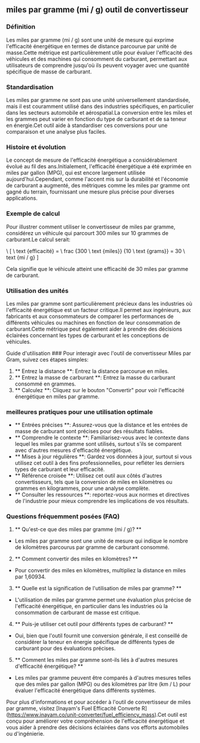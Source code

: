 ## miles par gramme (mi / g) outil de convertisseur

### Définition
Les miles par gramme (mi / g) sont une unité de mesure qui exprime l'efficacité énergétique en termes de distance parcourue par unité de masse.Cette métrique est particulièrement utile pour évaluer l'efficacité des véhicules et des machines qui consomment du carburant, permettant aux utilisateurs de comprendre jusqu'où ils peuvent voyager avec une quantité spécifique de masse de carburant.

### Standardisation
Les miles par gramme ne sont pas une unité universellement standardisée, mais il est couramment utilisé dans des industries spécifiques, en particulier dans les secteurs automobile et aérospatial.La conversion entre les miles et les grammes peut varier en fonction du type de carburant et de sa teneur en énergie.Cet outil aide à standardiser ces conversions pour une comparaison et une analyse plus faciles.

### Histoire et évolution
Le concept de mesure de l'efficacité énergétique a considérablement évolué au fil des ans.Initialement, l'efficacité énergétique a été exprimée en miles par gallon (MPG), qui est encore largement utilisée aujourd'hui.Cependant, comme l'accent mis sur la durabilité et l'économie de carburant a augmenté, des métriques comme les miles par gramme ont gagné du terrain, fournissant une mesure plus précise pour diverses applications.

### Exemple de calcul
Pour illustrer comment utiliser le convertisseur de miles par gramme, considérez un véhicule qui parcourt 300 miles sur 10 grammes de carburant.Le calcul serait:

\ [
\ text {efficacité} = \ frac {300 \ text {miles}} {10 \ text {grams}} = 30 \ text {mi / g}
\]

Cela signifie que le véhicule atteint une efficacité de 30 miles par gramme de carburant.

### Utilisation des unités
Les miles par gramme sont particulièrement précieux dans les industries où l'efficacité énergétique est un facteur critique.Il permet aux ingénieurs, aux fabricants et aux consommateurs de comparer les performances de différents véhicules ou machines en fonction de leur consommation de carburant.Cette métrique peut également aider à prendre des décisions éclairées concernant les types de carburant et les conceptions de véhicules.

Guide d'utilisation ###
Pour interagir avec l'outil de convertisseur Miles par Gram, suivez ces étapes simples:

1. ** Entrez la distance **: Entrez la distance parcourue en miles.
2. ** Entrez la masse de carburant **: Entrez la masse du carburant consommé en grammes.
3. ** Calculez **: Cliquez sur le bouton "Convertir" pour voir l'efficacité énergétique en miles par gramme.

### meilleures pratiques pour une utilisation optimale
- ** Entrées précises **: Assurez-vous que la distance et les entrées de masse de carburant sont précises pour des résultats fiables.
- ** Comprendre le contexte **: Familiarisez-vous avec le contexte dans lequel les miles par gramme sont utilisés, surtout s'ils se comparent avec d'autres mesures d'efficacité énergétique.
- ** Mises à jour régulières **: Gardez vos données à jour, surtout si vous utilisez cet outil à des fins professionnelles, pour refléter les derniers types de carburant et leur efficacité.
- ** Référence croisée **: Utilisez cet outil aux côtés d'autres convertisseurs, tels que la conversion de miles en kilomètres ou grammes en kilogrammes, pour une analyse complète.
- ** Consulter les ressources **: reportez-vous aux normes et directives de l'industrie pour mieux comprendre les implications de vos résultats.

### Questions fréquemment posées (FAQ)

1. ** Qu'est-ce que des miles par gramme (mi / g)? **
- Les miles par gramme sont une unité de mesure qui indique le nombre de kilomètres parcourus par gramme de carburant consommé.

2. ** Comment convertir des miles en kilomètres? **
- Pour convertir des miles en kilomètres, multipliez la distance en miles par 1,60934.

3. ** Quelle est la signification de l'utilisation de miles par gramme? **
- L'utilisation de miles par gramme permet une évaluation plus précise de l'efficacité énergétique, en particulier dans les industries où la consommation de carburant de masse est critique.

4. ** Puis-je utiliser cet outil pour différents types de carburant? **
- Oui, bien que l'outil fournit une conversion générale, il est conseillé de considérer la teneur en énergie spécifique de différents types de carburant pour des évaluations précises.

5. ** Comment les miles par gramme sont-ils liés à d'autres mesures d'efficacité énergétique? **
- Les miles par gramme peuvent être comparés à d'autres mesures telles que des miles par gallon (MPG) ou des kilomètres par litre (km / L) pour évaluer l'efficacité énergétique dans différents systèmes.

Pour plus d'informations et pour accéder à l'outil de convertisseur de miles par gramme, visitez [Inayam's Fuel Efficacité Converte R] (https://www.inayam.co/unit-converter/fuel_efficiency_mass).Cet outil est conçu pour améliorer votre compréhension de l'efficacité énergétique et vous aider à prendre des décisions éclairées dans vos efforts automobiles ou d'ingénierie.